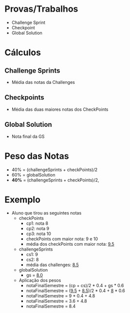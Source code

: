 # Provas/Trabalhos
- Challenge Sprint
- Checkpoint
- Global Solution

# Cálculos
## Challenge Sprints
- Média das notas da Challenges
## Checkpoints
- Média das duas maiores notas dos CheckPoints
## Global Solution
- Nota final da GS

# Peso das Notas
- 40% = (challengeSprints + checkPoints)/2
- 60% = globalSolution
- **40%** = (challengeSprints + checkPoints)/2,

# Exemplo
- Aluno que tirou as seguintes notas
  - checkPoints
    - cp1: nota 8
    - cp2: nota 9
    - cp3: nota 10
    - checkPoints com maior nota: 9 e 10
    - média dos checkPoints com maior nota: [9.5]()
  - challengeSprints
    - cs1: 9
    - cs2: 8
    - média das challenges: [8.5]()
  - globalSolution
    - gs = [8.0]()
  - Aplicação dos pesos
    - notaFinalSemestre = (cp + cs)/2 * 0.4 + gs * 0.6
    - notaFinalSemestre = ([9.5]() + [8.5]())/2 * 0.4 + [8]() * 0.6
    - notaFinalSemestre = 9 * 0.4 + 4.8
    - notaFinalSemestre = 3.6 + 4.8
    - notaFinalSemestre = 8.4